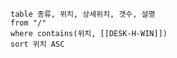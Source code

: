 

```dataview
table 종류, 위치, 상세위치, 갯수, 설명
from "/"
where contains(위치, [[DESK-H-WIN]])
sort 위치 ASC
```

